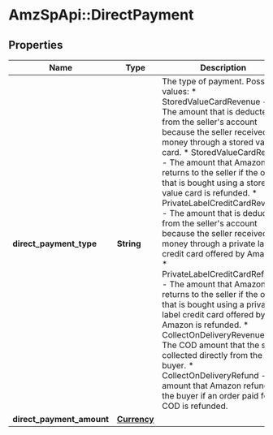 # AmzSpApi::DirectPayment

## Properties
Name | Type | Description | Notes
------------ | ------------- | ------------- | -------------
**direct_payment_type** | **String** | The type of payment.  Possible values:  * StoredValueCardRevenue - The amount that is deducted from the seller&#x27;s account because the seller received money through a stored value card.  * StoredValueCardRefund - The amount that Amazon returns to the seller if the order that is bought using a stored value card is refunded.  * PrivateLabelCreditCardRevenue - The amount that is deducted from the seller&#x27;s account because the seller received money through a private label credit card offered by Amazon.  * PrivateLabelCreditCardRefund - The amount that Amazon returns to the seller if the order that is bought using a private label credit card offered by Amazon is refunded.  * CollectOnDeliveryRevenue - The COD amount that the seller collected directly from the buyer.  * CollectOnDeliveryRefund - The amount that Amazon refunds to the buyer if an order paid for by COD is refunded. | [optional] 
**direct_payment_amount** | [**Currency**](Currency.md) |  | [optional] 

